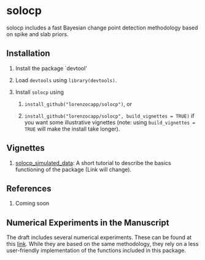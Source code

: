 
<!-- README.md is generated from README.Rmd. Please edit that file -->
solocp
=======

<!-- badges: start -->
<!-- badges: end -->
solocp includes a fast Bayesian change point detection methodology based on spike and slab priors.

Installation
------------

1.  Install the package `devtool'

2.  Load `devtools` using `library(devtools)`.

3.  Install `solocp` using

    1.  `install_github("lorenzocapp/solocp")`, or

    2.  `install_github("lorenzocapp/solocp", build_vignettes = TRUE)` if you want some illustrative vignettes (note: using `build_vignettes = TRUE` will make the install take longer).

Vignettes
---------

1.  [solocp_simulated_data](https://github.com/lorenzocapp/solocp/blob/main/vignettes/solocp_vignette.Rmd): A short tutorial to describe the basics functioning of the package (Link will change).

References
----------

1.  Coming soon


Numerical Experiments in the Manuscript
----------

The draft includes several numerical experiments. These can be found at this [link](https://github.com/lorenzocapp/solocp_experiments). While they are based on the same methodology, they rely on a less user-friendly implementation of the functions included in this package. 
